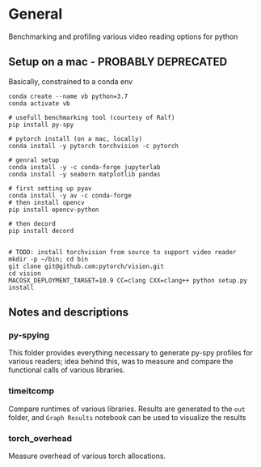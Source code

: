# General
Benchmarking and profiling various video reading options for python


## Setup on a mac - PROBABLY DEPRECATED
Basically, constrained to a conda env

```
conda create --name vb python=3.7
conda activate vb

# usefull benchmarking tool (courtesy of Ralf)
pip install py-spy

# pytorch install (on a mac, locally)
conda install -y pytorch torchvision -c pytorch

# genral setup
conda install -y -c conda-forge jupyterlab
conda install -y seaborn matplotlib pandas

# first setting up pyav
conda install -y av -c conda-forge
# then install opencv
pip install opencv-python 

# then decord
pip install decord


# TODO: install torchvision from source to support video reader
mkdir -p ~/bin; cd bin
git clone git@github.com:pytorch/vision.git
cd vision
MACOSX_DEPLOYMENT_TARGET=10.9 CC=clang CXX=clang++ python setup.py install

```


## Notes and descriptions

### py-spying
This folder provides everything necessary to generate py-spy profiles for various readers; idea behind this, was to measure and compare the functional calls of various libraries. 

### timeitcomp
Compare runtimes of various libraries. Results are generated to the `out` folder, and `Graph Results` notebook can be used to visualize the results

### torch_overhead
Measure overhead of various torch allocations.
